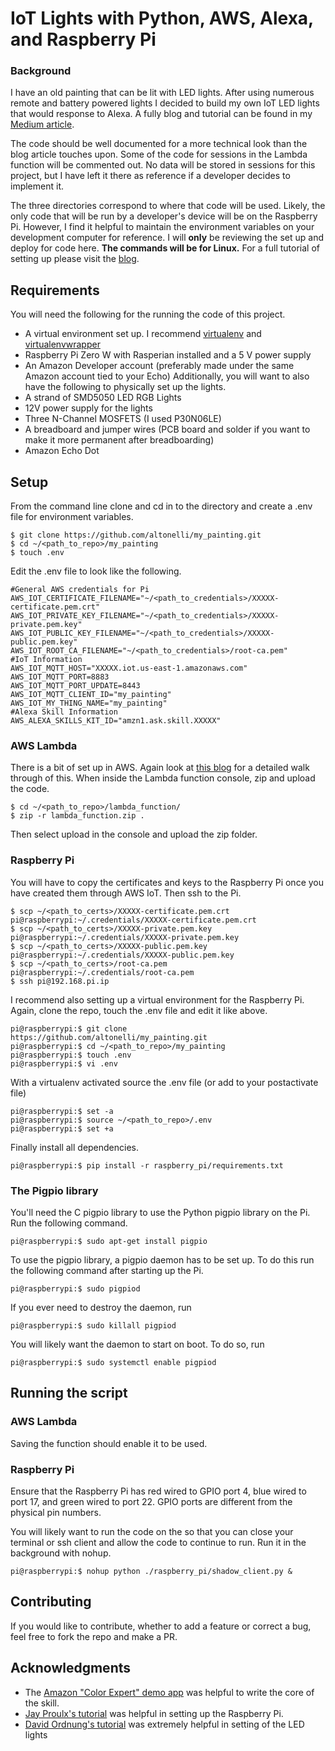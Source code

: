 # IoT Lights with Python, AWS, Alexa, and Raspberry Pi
### Background
I have an old painting that can be lit with LED lights. After using numerous
remote and battery powered lights I decided to build
my own IoT LED lights that would response to Alexa. A fully blog and tutorial
can be found in my [Medium article](https://www.medium.com).

The code should be well documented for a more technical look than the
blog article touches upon. Some of the code for sessions in the Lambda
function will be commented out. No data will be stored in sessions for
this project, but I have left it there as reference if a developer decides to implement it.

The three directories correspond to where that code will be used. Likely, the
only code that will be run by a developer's device will be on the
Raspberry Pi. However, I find it helpful to maintain the environment variables
on your development computer for reference. I will **only** be reviewing
the set up and deploy for code here. **The commands will be for Linux.**
For a full tutorial of setting up please visit the [blog](https://www.medium.com).

## Requirements
You will need the following for the running the code of this project.
* A virtual environment set up. I recommend [virtualenv](https://pypi.python.org/pypi/virtualenv)
and [virtualenvwrapper](https://virtualenvwrapper.readthedocs.io/en/latest/)
* Raspberry Pi Zero W with Rasperian installed and a 5 V power supply
* An Amazon Developer account (preferably made under the same Amazon account tied to your Echo)
Additionally, you will want to also have the following to physically set up
the lights.
* A strand of SMD5050 LED RGB Lights
* 12V power supply for the lights
* Three N-Channel MOSFETS (I used P30N06LE)
* A breadboard and jumper wires (PCB board and solder if you want to make it more permanent after breadboarding)
* Amazon Echo Dot

## Setup
From the command line clone and cd in to the directory and create a .env file for environment variables.
```
$ git clone https://github.com/altonelli/my_painting.git
$ cd ~/<path_to_repo>/my_painting
$ touch .env
```
Edit the .env file to look like the following.
```
#General AWS credentials for Pi
AWS_IOT_CERTIFICATE_FILENAME="~/<path_to_credentials>/XXXXX-certificate.pem.crt"
AWS_IOT_PRIVATE_KEY_FILENAME="~/<path_to_credentials>/XXXXX-private.pem.key"
AWS_IOT_PUBLIC_KEY_FILENAME="~/<path_to_credentials>/XXXXX-public.pem.key"
AWS_IOT_ROOT_CA_FILENAME="~/<path_to_credentials>/root-ca.pem"
#IoT Information
AWS_IOT_MQTT_HOST="XXXXX.iot.us-east-1.amazonaws.com"
AWS_IOT_MQTT_PORT=8883
AWS_IOT_MQTT_PORT_UPDATE=8443
AWS_IOT_MQTT_CLIENT_ID="my_painting"
AWS_IOT_MY_THING_NAME="my_painting"
#Alexa Skill Information
AWS_ALEXA_SKILLS_KIT_ID="amzn1.ask.skill.XXXXX"
```

### AWS Lambda
There is a bit of set up in AWS. Again look at [this blog](medium.com) for a detailed walk through of this.
When inside the Lambda function console, zip and upload the code.
```
$ cd ~/<path_to_repo>/lambda_function/
$ zip -r lambda_function.zip .
```
Then select upload in the console and upload the zip folder.

### Raspberry Pi
You will have to copy the certificates and keys to the Raspberry Pi once you have created them through AWS IoT. Then ssh to the Pi.
```
$ scp ~/<path_to_certs>/XXXXX-certificate.pem.crt pi@raspberrypi:~/.credentials/XXXXX-certificate.pem.crt
$ scp ~/<path_to_certs>/XXXXX-private.pem.key pi@raspberrypi:~/.credentials/XXXXX-private.pem.key
$ scp ~/<path_to_certs>/XXXXX-public.pem.key pi@raspberrypi:~/.credentials/XXXXX-public.pem.key
$ scp ~/<path_to_certs>/root-ca.pem pi@raspberrypi:~/.credentials/root-ca.pem
$ ssh pi@192.168.pi.ip
```
I recommend also setting up a virtual environment for the Raspberry Pi.
Again, clone the repo, touch the .env file and edit it like above.
```
pi@raspberrypi:$ git clone https://github.com/altonelli/my_painting.git
pi@raspberrypi:$ cd ~/<path_to_repo>/my_painting
pi@raspberrypi:$ touch .env
pi@raspberrypi:$ vi .env
```
With a virtualenv activated source the .env file (or add to your postactivate file)
```
pi@raspberrypi:$ set -a
pi@raspberrypi:$ source ~/<path_to_repo>/.env
pi@raspberrypi:$ set +a
```
Finally install all dependencies.
```
pi@raspberrypi:$ pip install -r raspberry_pi/requirements.txt
```

### The Pigpio library
You'll need the C pigpio library to use the Python pigpio library on the Pi. Run the following command.
```
pi@raspberrypi:$ sudo apt-get install pigpio
```
To use the pigpio library, a pigpio daemon has to be set up. To do this
run the following command after starting up the Pi.
```
pi@raspberrypi:$ sudo pigpiod
```
If you ever need to destroy the daemon, run
```
pi@raspberrypi:$ sudo killall pigpiod
```
You will likely want the daemon to start on boot. To do so, run
```
pi@raspberrypi:$ sudo systemctl enable pigpiod
```

## Running the script
### AWS Lambda
Saving the function should enable it to be used.
### Raspberry Pi
Ensure that the Raspberry Pi has red wired to GPIO port 4, blue wired to port 17, and green wired to port 22. GPIO ports are different from the physical pin numbers.

You will likely want to run the code on the so that you can close your terminal or ssh client and allow the code to continue to run. Run it in the background with nohup.
```
pi@raspberrypi:$ nohup python ./raspberry_pi/shadow_client.py &
```

## Contributing
If you would like to contribute, whether to add a feature or correct a bug, feel free to fork the repo and make a PR.

## Acknowledgments
* The [Amazon "Color Expert" demo app](https://github.com/awslabs/serverless-application-model/tree/master/examples/apps/alexa-skills-kit-color-expert-python) was helpful to write the core of the skill.
* [Jay Proulx's tutorial](https://medium.com/@jay_proulx/headless-raspberry-pi-zero-w-setup-with-ssh-and-wi-fi-8ddd8c4d2742) was helpful in setting up the Raspberry Pi.
* [David Ordnung's tutorial](https://dordnung.de/raspberrypi-ledstrip/) was extremely helpful in setting of the LED lights